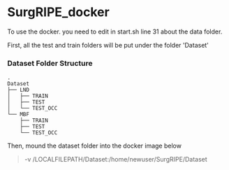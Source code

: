 # SurgRIPE_docker
To use the docker. you need to edit in start.sh line 31 about the data folder.

First, all the test and train folders will be put under the folder 'Dataset'

### Dataset Folder Structure
    .
    Dataset
    ├── LND
    │   ├── TRAIN
    │   ├── TEST
    │   └── TEST_OCC
    └── MBF
        ├── TRAIN
        ├── TEST
        └── TEST_OCC

Then, mound the dataset folder into the docker image below
> -v /LOCALFILEPATH/Dataset:/home/newuser/SurgRIPE/Dataset

